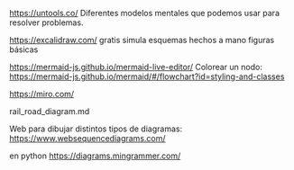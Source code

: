 https://untools.co/
Diferentes modelos mentales que podemos usar para resolver problemas.



https://excalidraw.com/
gratis
simula esquemas hechos a mano
figuras básicas


https://mermaid-js.github.io/mermaid-live-editor/
Colorear un nodo: https://mermaid-js.github.io/mermaid/#/flowchart?id=styling-and-classes


https://miro.com/


rail_road_diagram.md


Web para dibujar distintos tipos de diagramas:
https://www.websequencediagrams.com/


en python
https://diagrams.mingrammer.com/
